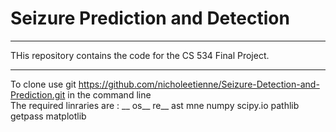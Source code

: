 # Seizure Prediction and Detection 
***
THis repository contains the code for the CS 534 Final Project. 
***
To clone use git https://github.com/nicholeetienne/Seizure-Detection-and-Prediction.git in the command line \
The required linraries are : __
os__
re__
ast
mne
numpy 
scipy.io
pathlib
getpass
matplotlib



